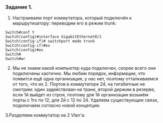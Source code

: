 ### Задание 1.

1. Настраиваем порт коммутатора, который подключён к маршрутизатору: переводим его в режим trunk:

```
Switch#conf t
Switch(config)#interface GigabitEthernet0/1
Switch(config-if)# switchport mode trunk
Switch(config-if)#ex
Switch(config)#ex
Switch#
Switch#wr

```

2. Мы не знаем какой компьютер куда подключен, скорее всего они подключены хаотично. Мы любим порядок, информации, что появится ещё одна организация, у нас нет, поэтому отталкиваемся от того, что их 2. Портов в коммутаторе 24, на гигабитные не смотрим:
один задействован на транк, второй держим в резерве, если 1й выйдет из строя, поэтому для 1й организации возьмём порты с 1го по 12, для 2й с 12 по 24. Удаляем существующие связи, подключаем согласно новой концепции.

3.Разделяем коммутатор на 2 Vlan'а:


